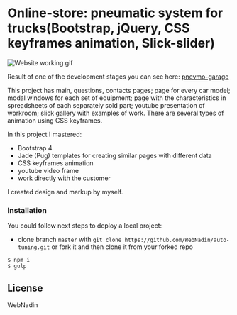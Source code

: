 # Online-store: pneumatic system for trucks(Bootstrap, jQuery, CSS keyframes animation, Slick-slider)

![Website working gif](https://github.com/WebNadin/auto-tuning/raw/master/readme-img.gif)

Result of one of the development stages you can see here: [pnevmo-garage](http://restaurant.inf.ua/)

This project has main, questions, contacts pages; page for every car model; modal windows
for each set of equipment; page with the characteristics in spreadsheets of each separately sold part; youtube
presentation of workroom; slick gallery with examples of work. There are several types of animation using CSS keyframes.

 In this project I mastered:
 - Bootstrap 4
 - Jade (Pug) templates for creating similar pages with different data
 - CSS keyframes animation
 - youtube video frame
 - work directly with the customer

 I created  design and markup by myself.

### Installation

You could follow next steps to deploy a local project:
 - clone branch `master` with `git clone https://github.com/WebNadin/auto-tuning.git` or fork it and then clone it
 from your forked repo

 ```
$ npm i
$ gulp
```


License
----

WebNadin
